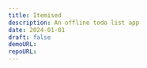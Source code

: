 ```yaml
---
title: Itemised
description: An offline todo list app
date: 2024-01-01
draft: false
demoURL:
repoURL:
---
```

